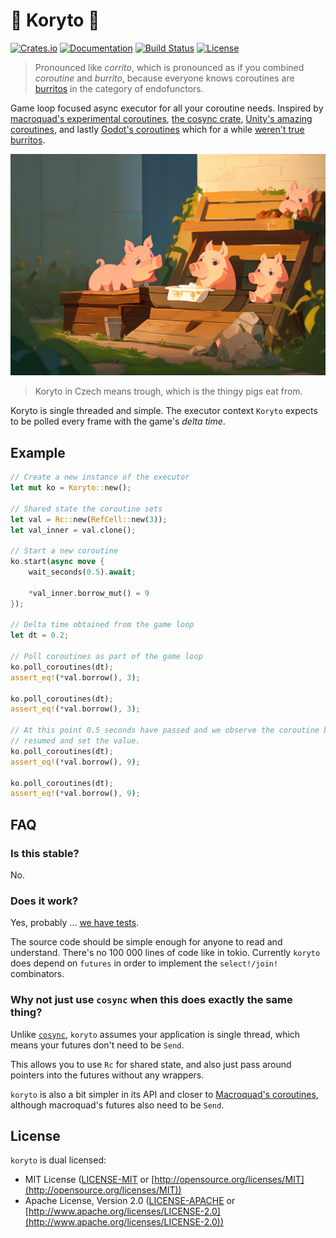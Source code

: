 # 🐷 Koryto 🐷

[![Crates.io](https://img.shields.io/crates/v/koryto.svg)](https://crates.io/crates/koryto)
[![Documentation](https://docs.rs/koryto/badge.svg)](https://docs.rs/koryto)
[![Build Status](https://github.com/darthdeus/koryto/actions/workflows/build.yaml/badge.svg)](https://github.com/darthdeus/koryto/actions)
[![License](https://img.shields.io/crates/l/koryto.svg)](https://github.com/darthdeus/koryto/blob/main/LICENSE)

> Pronounced like _corrito_, which is pronounced as if you combined _coroutine_ and _burrito_, because everyone knows coroutines are [burritos](https://blog.plover.com/prog/burritos.html) in the category of endofunctors.

Game loop focused async executor for all your coroutine needs. Inspired by [macroquad's experimental coroutines](https://docs.rs/macroquad/latest/macroquad/experimental/coroutines/), [the cosync crate](https://docs.rs/cosync/latest/cosync/), [Unity's amazing coroutines](https://docs.unity3d.com/ScriptReference/MonoBehaviour.StartCoroutine.html), and lastly [Godot's coroutines](https://docs.godotengine.org/en/stable/tutorials/scripting/gdscript/gdscript_basics.html#awaiting-for-signals-or-coroutines) which for a while [weren't true burritos](https://github.com/godotengine/godot/issues/24311).

![Pigs eating from a trough](./docs/img/logo.png)

> Koryto in Czech means trough, which is the thingy pigs eat from.

Koryto is single threaded and simple. The executor context `Koryto` expects to be polled every frame with the game's _delta time_.

## Example

```rust
// Create a new instance of the executor
let mut ko = Koryto::new();

// Shared state the coroutine sets
let val = Rc::new(RefCell::new(3));
let val_inner = val.clone();

// Start a new coroutine
ko.start(async move {
    wait_seconds(0.5).await;

    *val_inner.borrow_mut() = 9
});

// Delta time obtained from the game loop
let dt = 0.2;

// Poll coroutines as part of the game loop
ko.poll_coroutines(dt);
assert_eq!(*val.borrow(), 3);

ko.poll_coroutines(dt);
assert_eq!(*val.borrow(), 3);

// At this point 0.5 seconds have passed and we observe the coroutine be
// resumed and set the value.
ko.poll_coroutines(dt);
assert_eq!(*val.borrow(), 9);

ko.poll_coroutines(dt);
assert_eq!(*val.borrow(), 9);

```

## FAQ

### Is this stable?

No.

### Does it work?

Yes, probably ... [we have tests](https://github.com/darthdeus/koryto/blob/master/tests/basic_test.rs).

The source code should be simple enough for anyone to read and understand.
There's no 100 000 lines of code like in tokio. Currently `koryto` does
depend on `futures` in order to implement the `select!/join!` combinators.

### Why not just use `cosync` when this does exactly the same thing?

Unlike [`cosync`](https://docs.rs/cosync/latest/cosync/), `koryto` assumes your application is single thread,
which means your futures don't need to be `Send`.

This allows you to use `Rc` for shared state, and also just pass around pointers
into the futures without any wrappers.

`koryto` is also a bit simpler in its API and closer to [Macroquad's
coroutines](https://docs.rs/macroquad/latest/macroquad/experimental/coroutines/index.html),
although macroquad's futures also need to be `Send`.

## License

`koryto` is dual licensed:

- MIT License ([LICENSE-MIT](LICENSE-MIT) or [http://opensource.org/licenses/MIT](http://opensource.org/licenses/MIT))
- Apache License, Version 2.0 ([LICENSE-APACHE](LICENSE-APACHE) or [http://www.apache.org/licenses/LICENSE-2.0](http://www.apache.org/licenses/LICENSE-2.0))
